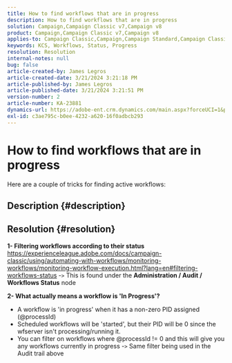 ```yaml
---
title: How to find workflows that are in progress
description: How to find workflows that are in progress
solution: Campaign,Campaign Classic v7,Campaign v8
product: Campaign,Campaign Classic v7,Campaign v8
applies-to: Campaign Classic,Campaign,Campaign Standard,Campaign Classic v7,Campaign v8
keywords: KCS, Workflows, Status, Progress
resolution: Resolution
internal-notes: null
bug: false
article-created-by: James Legros
article-created-date: 3/21/2024 3:21:18 PM
article-published-by: James Legros
article-published-date: 3/21/2024 3:21:51 PM
version-number: 2
article-number: KA-23881
dynamics-url: https://adobe-ent.crm.dynamics.com/main.aspx?forceUCI=1&pagetype=entityrecord&etn=knowledgearticle&id=1b39a7a7-96e7-ee11-904d-6045bd006704
exl-id: c3ae795c-b0ee-4232-a620-16f0adbcb293
---
```

# How to find workflows that are in progress




Here are a couple of tricks for finding active workflows:

## Description {#description}





## Resolution {#resolution}


<b>1- Filtering workflows according to their status</b>
https://experienceleague.adobe.com/docs/campaign-classic/using/automating-with-workflows/monitoring-workflows/monitoring-workflow-execution.html?lang=en#filtering-workflows-status
-`>`  This is found under the <b>Administration / Audit / Workflows Status</b> node

<b>2- What actually means a workflow is 'In Progress'?</b>
- A workflow is 'in progress' when it has a non-zero PID assigned (@processId)
- Scheduled workflows will be 'started', but their PID will be 0 since the wfserver isn't processing/running it.
- You can filter on workflows where @processId != 0 and this will give you any workflows currently in progress
-`>`  Same filter being used in the Audit trail above
